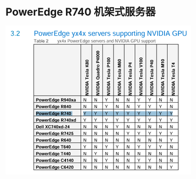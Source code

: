 # PowerEdge R740 机架式服务器

![支持的英伟达显卡](../../../assets/images/e25db1bf-c6b5-4fb7-9aaa-ff2b2e3c4a21.png)
